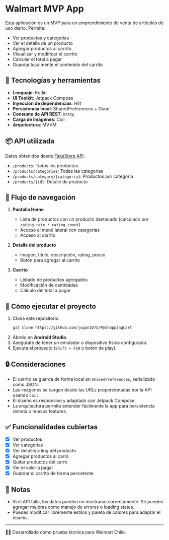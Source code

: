 # Walmart MVP App

Esta aplicación es un MVP para un emprendimiento de venta de artículos de uso diario. Permite:

- Ver productos y categorías
- Ver el detalle de un producto
- Agregar productos al carrito
- Visualizar y modificar el carrito
- Calcular el total a pagar
- Guardar localmente el contenido del carrito

## 👷️ Tecnologías y herramientas

- **Lenguaje**: Kotlin
- **UI Toolkit**: Jetpack Compose
- **Inyección de dependencias**: Hilt
- **Persistencia local**: SharedPreferences + Gson
- **Consumo de API REST**: `khttp`
- **Carga de imágenes**: Coil
- **Arquitectura**: MVVM

## 📦 API utilizada

Datos obtenidos desde [FakeStore API](https://fakestoreapi.com/).

- `/products`: Todos los productos
- `/products/categories`: Todas las categorías
- `/products/category/{categoria}`: Productos por categoría
- `/products/{id}`: Detalle de producto

## 🔄 Flujo de navegación

1. **Pantalla Home**
   - Lista de productos con un producto destacado (calculado por `rating.rate * rating.count`)
   - Acceso al menú lateral con categorías
   - Acceso al carrito

2. **Detalle del producto**
   - Imagen, título, descripción, rating, precio
   - Botón para agregar al carrito

3. **Carrito**
   - Listado de productos agregados
   - Modificación de cantidades
   - Cálculo del total a pagar

## 🧪 Cómo ejecutar el proyecto

1. Clona este repositorio:
   ```bash
   git clone https://github.com/jogan1075/MyShoppingCart
   ```
2. Ábrelo en **Android Studio**.
3. Asegúrate de tener un emulador o dispositivo físico configurado.
4. Ejecuta el proyecto (`Shift + F10` o botón de play).

## 🔒 Consideraciones

- El carrito se guarda de forma local en `SharedPreferences`, serializado como JSON.
- Las imágenes se cargan desde las URLs proporcionadas por la API usando `Coil`.
- El diseño es responsivo y adaptado con Jetpack Compose.
- La arquitectura permite extender fácilmente la app para persistencia remota o nuevos features.

## ✅ Funcionalidades cubiertas

- [x] Ver productos
- [x] Ver categorías
- [x] Ver detalle/rating del producto
- [x] Agregar productos al carro
- [x] Quitar productos del carro
- [x] Ver el valor a pagar
- [x] Guardar el carrito de forma persistente

## 📌 Notas

- Si el API falla, los datos pueden no mostrarse correctamente. Se pueden agregar mejoras como manejo de errores o loading states.
- Puedes modificar libremente estilos y paleta de colores para adaptar el diseño.

---

👨‍💻 Desarrollado como prueba técnica para Walmart Chile.


